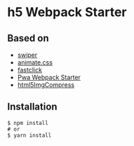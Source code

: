# h5 Webpack Starter
## Based on 
* [swiper](https://github.com/nolimits4web/Swiper)
* [animate.css](https://github.com/daneden/animate.css)
* [fastclick](https://github.com/ftlabs/fastclick)
* [Pwa Webpack Starter](https://github.com/cycjimmy/pwa-webpack-starter)
* [html5ImgCompress](https://github.com/mhbseal/html5ImgCompress)

## Installation
```shell
$ npm install
# or
$ yarn install
```
